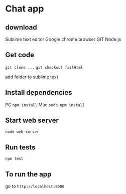 Chat app
========

download
--------

Sublime text editor
Google chrome browser
GIT
Node.js

Get code
--------

```git clone ...```
```git checkout failHtml```

add folder to sublime text

Install dependencies
--------------------

PC ```npm install```
Mac ```sudo npm install```

Start web server
----------------

```node web-server```

Run tests
---------

```npm test```

To run the app
--------------

go to ```http://localhost:8000```

